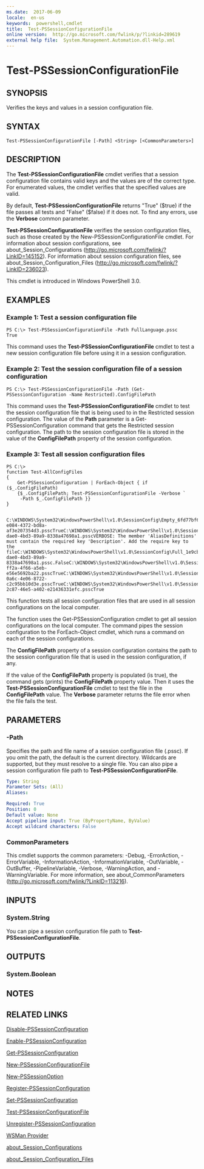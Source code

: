 ```yaml
---
ms.date:  2017-06-09
locale:  en-us
keywords:  powershell,cmdlet
title:  Test-PSSessionConfigurationFile
online version:  http://go.microsoft.com/fwlink/p/?linkid=289619
external help file:  System.Management.Automation.dll-Help.xml
---
```


# Test-PSSessionConfigurationFile

## SYNOPSIS
Verifies the keys and values in a session configuration file.

## SYNTAX

```
Test-PSSessionConfigurationFile [-Path] <String> [<CommonParameters>]
```

## DESCRIPTION
The **Test-PSSessionConfigurationFile** cmdlet verifies that a session configuration file contains valid keys and the values are of the correct type.
For enumerated values, the cmdlet verifies that the specified values are valid.

By default, **Test-PSSessionConfigurationFile** returns "True" ($true) if the file passes all tests and "False" ($false) if it does not.
To find any errors, use the **Verbose** common parameter.

**Test-PSSessionConfigurationFile** verifies the session configuration files, such as those created by the New-PSSessionConfigurationFile cmdlet.
For information about session configurations, see about_Session_Configurations (http://go.microsoft.com/fwlink/?LinkID=145152).
For information about session configuration files, see about_Session_Configuration_Files (http://go.microsoft.com/fwlink/?LinkID=236023).

This cmdlet is introduced in Windows PowerShell 3.0.

## EXAMPLES

### Example 1: Test a session configuration file
```
PS C:\> Test-PSSessionConfigurationFile -Path FullLanguage.pssc
True
```

This command uses the **Test-PSSessionConfigurationFile** cmdlet to test a new session configuration file before using it in a session configuration.

### Example 2: Test the session configuration file of a session configuration
```
PS C:\> Test-PSSessionConfigurationFile -Path (Get-PSSessionConfiguration -Name Restricted).ConfigFilePath
```

This command uses the **Test-PSSessionConfigurationFile** cmdlet to test the session configuration file that is being used to in the Restricted session configuration.
The value of the **Path** parameter is a Get-PSSessionConfiguration command that gets the Restricted session configuration.
The path to the session configuration file is stored in the value of the **ConfigFilePath** property of the session configuration.

### Example 3: Test all session configuration files
```
PS C:\>                     
function Test-AllConfigFiles
{
    Get-PSSessionConfiguration | ForEach-Object { if ($_.ConfigFilePath)
    {$_.ConfigFilePath; Test-PSSessionConfigurationFile -Verbose `
     -Path $_.ConfigFilePath }}
}
 
                      
C:\WINDOWS\System32\WindowsPowerShell\v1.0\SessionConfig\Empty_6fd77bf6-e084-4372-bd8a-af3e207354d3.psscTrueC:\WINDOWS\System32\WindowsPowerShell\v1.0\SessionConfig\Full_1e9cb265-dae0-4bd3-89a9-8338a47698a1.psscVERBOSE: The member 'AliasDefinitions' must contain the required key 'Description'. Add the require key to the fileC:\WINDOWS\System32\WindowsPowerShell\v1.0\SessionConfig\Full_1e9cb265-dae0-4bd3-89a9-8338a47698a1.pssc.FalseC:\WINDOWS\System32\WindowsPowerShell\v1.0\SessionConfig\NoLanguage_0c115179-ff2a-4f66-a5eb-e56e5692ba22.psscTrueC:\WINDOWS\System32\WindowsPowerShell\v1.0\SessionConfig\RestrictedLang_b6bd9474-0a6c-4e06-8722-c2c95bb10d3e.psscTrueC:\WINDOWS\System32\WindowsPowerShell\v1.0\SessionConfig\RRS_3fb29420-2c87-46e5-a402-e21436331efc.psscTrue
```

This function tests all session configuration files that are used in all session configurations on the local computer.

The function uses the Get-PSSessionConfiguration cmdlet to get all session configurations on the local computer.
The command pipes the session configuration to the ForEach-Object cmdlet, which runs a command on each of the session configurations.

The **ConfigFilePath** property of a session configuration contains the path to the session configuration file that is used in the session configuration, if any.

If the value of the **ConfigFilePath** property is populated (is true), the command gets (prints) the **ConfigFilePath** property value.
Then it uses the **Test-PSSessionConfigurationFile** cmdlet to test the file in the **ConfigFilePath** value.
The **Verbose** parameter returns the file error when the file fails the test.

## PARAMETERS

### -Path
Specifies the path and file name of a session configuration file (.pssc).
If you omit the path, the default is the current directory.
Wildcards are supported, but they must resolve to a single file.
You can also pipe a session configuration file path to **Test-PSSessionConfigurationFile**.

```yaml
Type: String
Parameter Sets: (All)
Aliases: 

Required: True
Position: 0
Default value: None
Accept pipeline input: True (ByPropertyName, ByValue)
Accept wildcard characters: False
```

### CommonParameters
This cmdlet supports the common parameters: -Debug, -ErrorAction, -ErrorVariable, -InformationAction, -InformationVariable, -OutVariable, -OutBuffer, -PipelineVariable, -Verbose, -WarningAction, and -WarningVariable. For more information, see about_CommonParameters (http://go.microsoft.com/fwlink/?LinkID=113216).

## INPUTS

### System.String
You can pipe a session configuration file path to **Test-PSSessionConfigurationFile**.

## OUTPUTS

### System.Boolean

## NOTES

## RELATED LINKS

[Disable-PSSessionConfiguration](Disable-PSSessionConfiguration.md)

[Enable-PSSessionConfiguration](Enable-PSSessionConfiguration.md)

[Get-PSSessionConfiguration](Get-PSSessionConfiguration.md)

[New-PSSessionConfigurationFile](New-PSSessionConfigurationFile.md)

[New-PSSessionOption](New-PSSessionOption.md)

[Register-PSSessionConfiguration](Register-PSSessionConfiguration.md)

[Set-PSSessionConfiguration](Set-PSSessionConfiguration.md)

[Test-PSSessionConfigurationFile](Test-PSSessionConfigurationFile.md)

[Unregister-PSSessionConfiguration](Unregister-PSSessionConfiguration.md)

[WSMan Provider](../microsoft.wsman.management/provider/wsman-provider.md)

[about_Session_Configurations](About/about_Session_Configurations.md)

[about_Session_Configuration_Files](About/about_Session_Configuration_Files.md)

